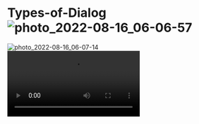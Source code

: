 # Types-of-Dialog![photo_2022-08-16_06-06-57](https://user-images.githubusercontent.com/84305902/184887110-297ff9ea-6ce5-415f-a888-c643eee42268.jpg)
![photo_2022-08-16_06-07-14](https://user-images.githubusercontent.com/84305902/184887119-202359d4-9278-45ab-a88f-b1935a057f47.jpg)
![1.webm](https://user-images.githubusercontent.com/84305902/184891159-8bb73cf1-deda-4952-aedc-2ef632eb441a.webm)
